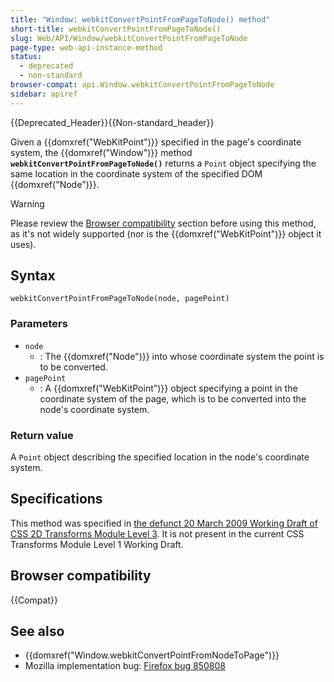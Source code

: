 ```yaml
---
title: "Window: webkitConvertPointFromPageToNode() method"
short-title: webkitConvertPointFromPageToNode()
slug: Web/API/Window/webkitConvertPointFromPageToNode
page-type: web-api-instance-method
status:
  - deprecated
  - non-standard
browser-compat: api.Window.webkitConvertPointFromPageToNode
sidebar: apiref
---
```


{{Deprecated_Header}}{{Non-standard_header}}

Given a {{domxref("WebKitPoint")}} specified in the page's coordinate system, the
{{domxref("Window")}} method **`webkitConvertPointFromPageToNode()`**
returns a `Point` object specifying the same location in the coordinate
system of the specified DOM {{domxref("Node")}}.

> [!WARNING]
> Please review the [Browser compatibility](#browser_compatibility) section before using this method,
> as it's not widely supported (nor is the {{domxref("WebKitPoint")}} object it uses).

## Syntax

```js-nolint
webkitConvertPointFromPageToNode(node, pagePoint)
```

### Parameters

- `node`
  - : The {{domxref("Node")}} into whose coordinate system the point is to be converted.
- `pagePoint`
  - : A {{domxref("WebKitPoint")}} object specifying a point in the coordinate system of the
    page, which is to be converted into the node's coordinate system.

### Return value

A `Point` object describing the specified location in the node's coordinate
system.

## Specifications

This method was specified in [the defunct 20 March 2009 Working Draft of CSS 2D Transforms Module Level 3](https://www.w3.org/TR/2009/WD-css3-2d-transforms-20090320/). It is not present in the
current CSS Transforms Module Level 1 Working Draft.

## Browser compatibility

{{Compat}}

## See also

- {{domxref("Window.webkitConvertPointFromNodeToPage")}}
- Mozilla implementation bug: [Firefox bug 850808](https://bugzil.la/850808)
